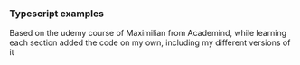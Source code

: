 ### Typescript examples
Based on the udemy course of Maximilian from Academind, while learning each section added the code on my own, including my different versions of it
